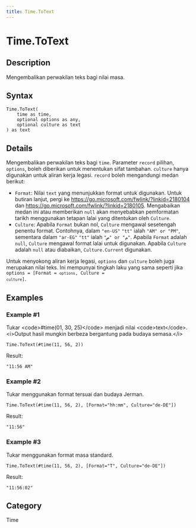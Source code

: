 ```yaml
---
title: Time.ToText
---
```


# Time.ToText


## Description

Mengembalikan perwakilan teks bagi nilai masa.


## Syntax

```powerquery
Time.ToText(
    time as time,
    optional options as any,
    optional culture as text
) as text
```


## Details

Mengembalikan perwakilan teks bagi <code>time</code>. Parameter <code>record</code> pilihan, <code>options</code>, boleh diberikan untuk menentukan sifat tambahan. <code>culture</code> hanya digunakan untuk aliran kerja legasi. <code>record</code> boleh mengandungi medan berikut:<ul>   <li><code>Format</code>: Nilai <code>text</code> yang menunjukkan format untuk digunakan. Untuk butiran lanjut, pergi ke https://go.microsoft.com/fwlink/?linkid=2180104 dan https://go.microsoft.com/fwlink/?linkid=2180105. Mengabaikan medan ini atau memberikan <code>null</code> akan menyebabkan pemformatan tarikh menggunakan tetapan lalai yang ditentukan oleh <code>Culture</code>.</li>   <li><code>Culture</code>: Apabila <code>Format</code> bukan nol, <code>Culture</code> mengawal sesetengah penentu format. Contohnya, dalam <code>"en-US"</code> <code>"tt"</code> ialah <code>"AM" or "PM"</code>, sementara dalam <code>"ar-EG"</code> <code>"tt"</code> ialah <code>"ص" or "م"</code>. Apabila <code>Format</code> adalah <code>null</code>, <code>Culture</code> mengawal format lalai untuk digunakan. Apabila <code>Culture</code> adalah <code>null</code> atau diabaikan, <code>Culture.Current</code> digunakan.</li></ul>Untuk menyokong aliran kerja legasi, <code>options</code> dan <code>culture</code> boleh juga merupakan nilai teks. Ini mempunyai tingkah laku yang sama seperti jika <code>options</code><code> = [Format = <code>options</code>, Culture = <code>culture</code>]</code>.


## Examples

### Example #1 
Tukar &lt;code&gt;#time(01, 30, 25)&lt;/code&gt; menjadi nilai &lt;code&gt;text&lt;/code&gt;. &lt;i&gt;Output hasil mungkin berbeza bergantung pada budaya semasa.&lt;/i&gt;
```powerquery
Time.ToText(#time(11, 56, 2))
```

Result: 
```powerquery
"11:56 AM"
```


### Example #2 
Tukar menggunakan format tersuai dan budaya Jerman.
```powerquery
Time.ToText(#time(11, 56, 2), [Format="hh:mm", Culture="de-DE"])
```

Result: 
```powerquery
"11:56"
```


### Example #3 
Tukar menggunakan format masa standard.
```powerquery
Time.ToText(#time(11, 56, 2), [Format="T", Culture="de-DE"])
```

Result: 
```powerquery
"11:56:02"
```




## Category
Time

